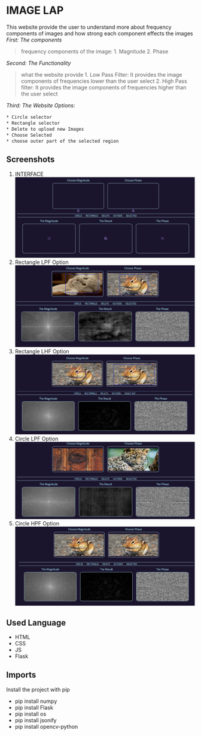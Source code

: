 
# IMAGE LAP

This website provide the user to understand more about frequency components of images and how strong each component effects the images  
*First: The components*
>frequency components of the image:
    1. Magnitude
    2. Phase
>
*Second: The Functionality*
>what the website provide
    1. Low Pass Filter: It provides the image components of frequencies lower than the user select
    2. High Pass filter: It provides the image components of frequencies higher than the user select
>
*Third: The Website Options:*
>
    * Circle selector
    * Rectangle selector
    * Delete to upload new Images
    * Choose Selected
    * choose outer part of the selected region
>


## Screenshots
1. INTERFACE
![INTERFACE](images/Inter.png)
2. Rectangle LPF Option
![Rectangle LPF Option](images/RLPF.png)
3. Rectangle LHF Option
![Rectangle LHF Option](images/RHPF.png)
4. Circle LPF Option
![Circle LPF Option](images/CLPF.png)
5. Circle HPF Option
![Circle HPF Option](images/CHPF.png)





## Used Language
* HTML
* CSS
* JS
* Flask
## Imports

Install the project with pip

- pip install numpy
- pip install Flask
- pip install os
- pip install jsonify
- pip install opencv-python

    
